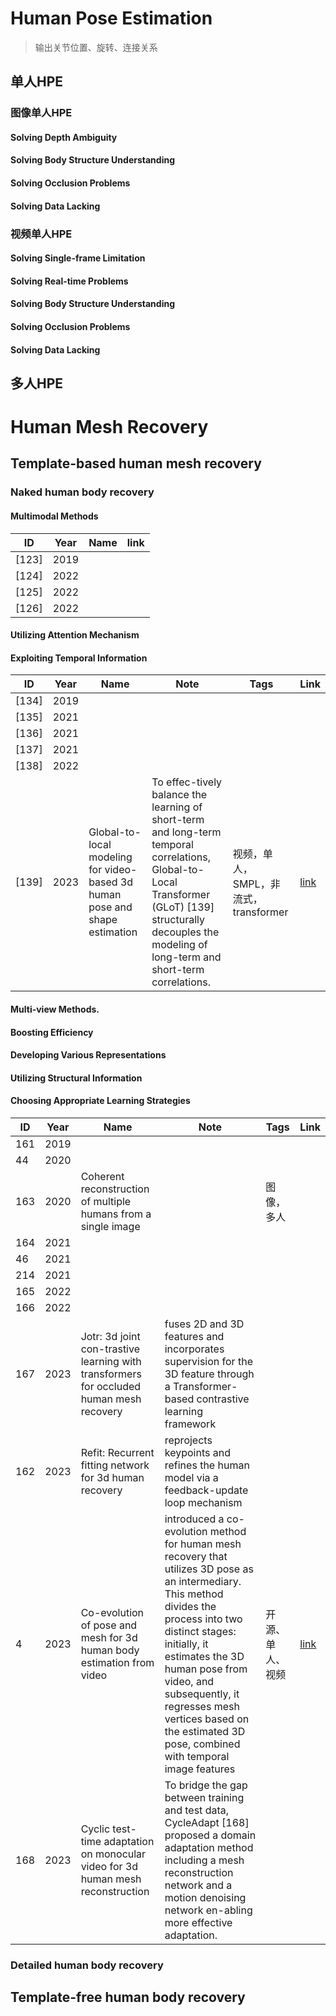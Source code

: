 # Human Pose Estimation

> 输出关节位置、旋转、连接关系

## 单人HPE
### 图像单人HPE
#### Solving Depth Ambiguity
#### Solving Body Structure Understanding
#### Solving Occlusion Problems
#### Solving Data Lacking
### 视频单人HPE
#### Solving Single-frame Limitation
#### Solving Real-time Problems
#### Solving Body Structure Understanding
#### Solving Occlusion Problems
#### Solving Data Lacking
## 多人HPE
# Human Mesh Recovery
## Template-based human mesh recovery
### Naked human body recovery
#### **Multimodal Methods**

|ID|Year|Name|link|
|---|---|---|---|
|[123]|2019|
|[124]|2022|
|[125]|2022|
|[126]|2022|

#### Utilizing Attention Mechanism
#### **Exploiting Temporal Information**

|ID|Year|Name|Note|Tags|Link|
|---|---|---|---|---|---|
|[134]|2019|
|[135]|2021|
|[136]|2021|
|[137]|2021|
|[138]|2022|
|[139]|2023|Global-to-local modeling for video-based 3d human pose and shape estimation|To effec-tively balance the learning of short-term and long-term temporal correlations, Global-to-Local Transformer (GLoT) [139] structurally decouples the modeling of long-term and short-term correlations.|视频，单人，SMPL，非流式，transformer|[link](https://caterpillarstudygroup.github.io/ReadPapers/12.html)|


#### Multi-view Methods.
#### Boosting Efficiency
#### Developing Various Representations
#### Utilizing Structural Information
#### Choosing Appropriate Learning Strategies

|ID|Year|Name|Note|Tags|Link|
|---|---|---|---|---|---|
|161|2019|
|44|2020|
|163|2020|Coherent reconstruction of multiple humans from a single image||图像，多人|
|164|2021|
|46|2021|
|214|2021|
|165|2022|
|166|2022|
|167|2023|Jotr: 3d joint con-trastive learning with transformers for occluded human mesh recovery|fuses 2D and 3D features and incorporates supervision for the 3D feature through a Transformer-based contrastive learning framework||
|162|2023|Refit: Recurrent fitting network for 3d human recovery|reprojects keypoints and refines the human model via a feedback-update loop mechanism||
|4|2023|Co-evolution of pose and mesh for 3d human body estimation from video|introduced a co-evolution method for human mesh recovery that utilizes 3D pose as an intermediary. This method divides the process into two distinct stages: initially, it estimates the 3D human pose from video, and subsequently, it regresses mesh vertices based on the estimated 3D pose, combined with temporal image features|开源、单人、视频|[link](https://caterpillarstudygroup.github.io/ReadPapers/13.html)
|168|2023|Cyclic test-time adaptation on monocular video for 3d human mesh reconstruction|To bridge the gap between training and test data, CycleAdapt [168] proposed a domain adaptation method including a mesh reconstruction network and a motion denoising network en-abling more effective adaptation.||

### Detailed human body recovery
## Template-free human body recovery
